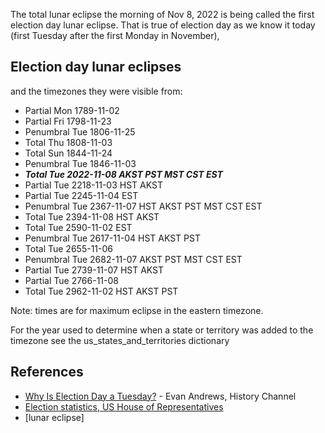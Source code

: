 The total lunar eclipse the morning of Nov 8, 2022 is being called the first election day
lunar eclipse. That is true of election day as we know it today (first Tuesday after the first Monday in November),


## Election day lunar eclipses
and the timezones they were visible from:
* Partial    Mon 1789-11-02 
* Partial    Fri 1798-11-23 
* Penumbral  Tue 1806-11-25 
* Total      Thu 1808-11-03 
* Total      Sun 1844-11-24 
* Penumbral  Tue 1846-11-03 
* *__Total      Tue 2022-11-08 AKST PST MST CST EST__*
* Partial    Tue 2218-11-03 HST AKST 
* Partial    Tue 2245-11-04 EST 
* Penumbral  Tue 2367-11-07 HST AKST PST MST CST EST 
* Total      Tue 2394-11-08 HST AKST 
* Total      Tue 2590-11-02 EST 
* Penumbral  Tue 2617-11-04 HST AKST PST 
* Total      Tue 2655-11-06 
* Penumbral  Tue 2682-11-07 AKST PST MST CST EST 
* Partial    Tue 2739-11-07 HST AKST 
* Partial    Tue 2766-11-08 
* Total      Tue 2962-11-02 HST AKST PST 



Note: times are for maximum eclipse in the eastern timezone.

For the year used to determine when a state or territory was added to the timezone see the us_states_and_territories
dictionary

## References
* [Why Is Election Day a Tuesday?](https://www.history.com/news/why-is-election-day-a-tuesday-in-november) - Evan Andrews, History Channel
* [Election statistics, US House of Representatives](https://history.house.gov/Institution/Election-Statistics/Election-Statistics/)
* [lunar eclipse]


